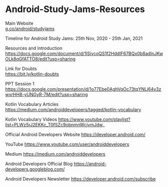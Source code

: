 # Android-Study-Jams-Resources

Main Website<br>
<a href="g.co/android/studyjams" target="_blank">g.co/android/studyjams</a>
 
Timeline for Android Study Jams:
25th Nov, 2020 - 25th Jan, 2021

Resources and Introduction<br>
<a href="https://docs.google.com/document/d/1lSjvcoQS1f2HddIF67BQx0b8adInJKwOLk8qGfATTO8/edit?usp=sharing" target="_blank">https://docs.google.com/document/d/1lSjvcoQS1f2HddIF67BQx0b8adInJKwOLk8qGfATTO8/edit?usp=sharing</a>

Link for Doubts<br>
<a href="https://bit.ly/kotlin-doubts" target="_blank">https://bit.ly/kotlin-doubts</a>

PPT Session 1<br>
<a href="https://docs.google.com/presentation/d/1o77Ebe0AghVqOc73tqYNLj64v3zwxrHH8-yUNGyR-7M/edit?usp=sharing">https://docs.google.com/presentation/d/1o77Ebe0AghVqOc73tqYNLj64v3zwxrHH8-yUNGyR-7M/edit?usp=sharing</a>

Kotlin Vocabulary Articles
https://medium.com/androiddevelopers/tagged/kotlin-vocabulary

Kotlin Vocabulary Videos
https://www.youtube.com/playlist?list=PLWz5rJ2EKKc_T0fSZc9obnmnWcjvmJdw_

Official Android Developers Website
https://developer.android.com/

YouTube
https://www.youtube.com/user/androiddevelopers

Medium 
https://medium.com/androiddevelopers

Android Developers Official Blog
https://android-developers.googleblog.com/

Android Developers Newsletter
https://developer.android.com/subscribe




